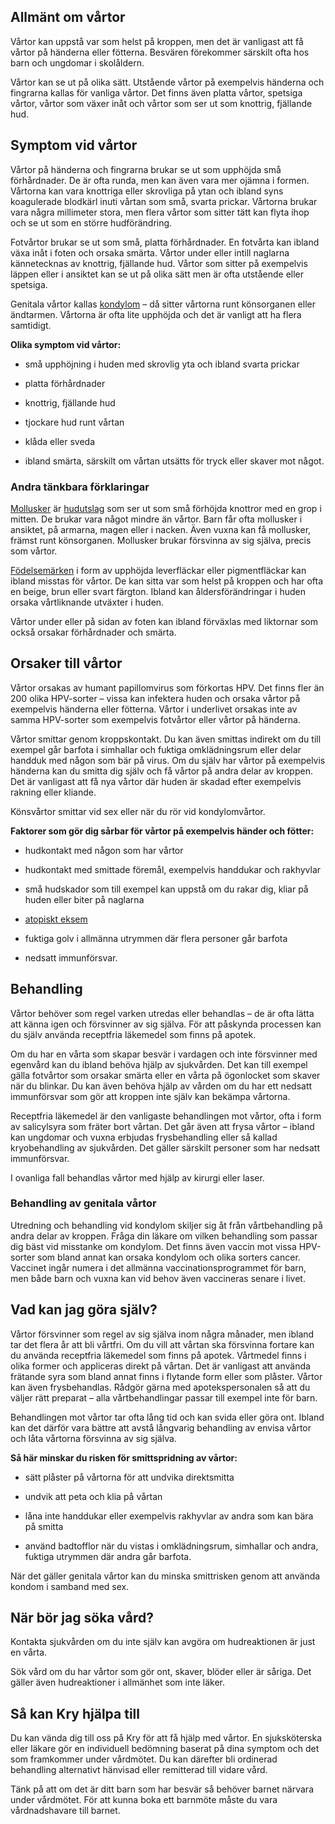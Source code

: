 Allmänt om vårtor
-----------------

Vårtor kan uppstå var som helst på kroppen, men det är vanligast att få vårtor på händerna eller fötterna. Besvären förekommer särskilt ofta hos barn och ungdomar i skolåldern.

Vårtor kan se ut på olika sätt. Utstående vårtor på exempelvis händerna och fingrarna kallas för vanliga vårtor. Det finns även platta vårtor, spetsiga vårtor, vårtor som växer inåt och vårtor som ser ut som knottrig, fjällande hud.

Symptom vid vårtor
------------------

Vårtor på händerna och fingrarna brukar se ut som upphöjda små förhårdnader. De är ofta runda, men kan även vara mer ojämna i formen. Vårtorna kan vara knottriga eller skrovliga på ytan och ibland syns koagulerade blodkärl inuti vårtan som små, svarta prickar. Vårtorna brukar vara några millimeter stora, men flera vårtor som sitter tätt kan flyta ihop och se ut som en större hudförändring.

Fotvårtor brukar se ut som små, platta förhårdnader. En fotvårta kan ibland växa inåt i foten och orsaka smärta. Vårtor under eller intill naglarna kännetecknas av knottrig, fjällande hud. Vårtor som sitter på exempelvis läppen eller i ansiktet kan se ut på olika sätt men är ofta utstående eller spetsiga.

Genitala vårtor kallas [kondylom](https://www.kry.se/fakta/kondylom/ "kondylom") – då sitter vårtorna runt könsorganen eller ändtarmen. Vårtorna är ofta lite upphöjda och det är vanligt att ha flera samtidigt.

**Olika symptom vid vårtor:**

*   små upphöjning i huden med skrovlig yta och ibland svarta prickar
    
*   platta förhårdnader
    
*   knottrig, fjällande hud
    
*   tjockare hud runt vårtan
    
*   klåda eller sveda
    
*   ibland smärta, särskilt om vårtan utsätts för tryck eller skaver mot något.
    

### Andra tänkbara förklaringar

[Mollusker](https://www.kry.se/fakta/mollusker/ "mollusker") är [hudutslag](https://www.kry.se/fakta/hudutslag/ "hudutslag") som ser ut som små förhöjda knottror med en grop i mitten. De brukar vara något mindre än vårtor. Barn får ofta mollusker i ansiktet, på armarna, magen eller i nacken. Även vuxna kan få mollusker, främst runt könsorganen. Mollusker brukar försvinna av sig själva, precis som vårtor.

[Födelsemärken](https://www.kry.se/fakta/fodelsemarken/ "fodelsemarken") i form av upphöjda leverfläckar eller pigmentfläckar kan ibland misstas för vårtor. De kan sitta var som helst på kroppen och har ofta en beige, brun eller svart färgton. Ibland kan åldersförändringar i huden orsaka vårtliknande utväxter i huden.

Vårtor under eller på sidan av foten kan ibland förväxlas med liktornar som också orsakar förhårdnader och smärta.

Orsaker till vårtor
-------------------

Vårtor orsakas av humant papillomvirus som förkortas HPV. Det finns fler än 200 olika HPV-sorter – vissa kan infektera huden och orsaka vårtor på exempelvis händerna eller fötterna. Vårtor i underlivet orsakas inte av samma HPV-sorter som exempelvis fotvårtor eller vårtor på händerna.

Vårtor smittar genom kroppskontakt. Du kan även smittas indirekt om du till exempel går barfota i simhallar och fuktiga omklädningsrum eller delar handduk med någon som bär på virus. Om du själv har vårtor på exempelvis händerna kan du smitta dig själv och få vårtor på andra delar av kroppen. Det är vanligast att få nya vårtor där huden är skadad efter exempelvis rakning eller kliande.

Könsvårtor smittar vid sex eller när du rör vid kondylomvårtor.

**Faktorer som gör dig sårbar för vårtor på exempelvis händer och fötter:**

*   hudkontakt med någon som har vårtor
    
*   hudkontakt med smittade föremål, exempelvis handdukar och rakhyvlar
    
*   små hudskador som till exempel kan uppstå om du rakar dig, kliar på huden eller biter på naglarna
    
*   [atopiskt eksem](https://www.kry.se/fakta/atopiskt-eksem/ "atopiskt-eksem")
    
*   fuktiga golv i allmänna utrymmen där flera personer går barfota
    
*   nedsatt immunförsvar.
    

Behandling
----------

Vårtor behöver som regel varken utredas eller behandlas – de är ofta lätta att känna igen och försvinner av sig själva. För att påskynda processen kan du själv använda receptfria läkemedel som finns på apotek.

Om du har en vårta som skapar besvär i vardagen och inte försvinner med egenvård kan du ibland behöva hjälp av sjukvården. Det kan till exempel gälla fotvårtor som orsakar smärta eller en vårta på ögonlocket som skaver när du blinkar. Du kan även behöva hjälp av vården om du har ett nedsatt immunförsvar som gör att kroppen inte själv kan bekämpa vårtorna.

Receptfria läkemedel är den vanligaste behandlingen mot vårtor, ofta i form av salicylsyra som fräter bort vårtan. Det går även att frysa vårtor – ibland kan ungdomar och vuxna erbjudas frysbehandling eller så kallad kryobehandling av sjukvården. Det gäller särskilt personer som har nedsatt immunförsvar.

I ovanliga fall behandlas vårtor med hjälp av kirurgi eller laser.

### Behandling av genitala vårtor

Utredning och behandling vid kondylom skiljer sig åt från vårtbehandling på andra delar av kroppen. Fråga din läkare om vilken behandling som passar dig bäst vid misstanke om kondylom. Det finns även vaccin mot vissa HPV-sorter som bland annat kan orsaka kondylom och olika sorters cancer. Vaccinet ingår numera i det allmänna vaccinationsprogrammet för barn, men både barn och vuxna kan vid behov även vaccineras senare i livet.

Vad kan jag göra själv?
-----------------------

Vårtor försvinner som regel av sig själva inom några månader, men ibland tar det flera år att bli vårtfri. Om du vill att vårtan ska försvinna fortare kan du använda receptfria läkemedel som finns på apotek. Vårtmedel finns i olika former och appliceras direkt på vårtan. Det är vanligast att använda frätande syra som bland annat finns i flytande form eller som plåster. Vårtor kan även frysbehandlas. Rådgör gärna med apotekspersonalen så att du väljer rätt preparat – alla vårtbehandlingar passar till exempel inte för barn.

Behandlingen mot vårtor tar ofta lång tid och kan svida eller göra ont. Ibland kan det därför vara bättre att avstå långvarig behandling av envisa vårtor och låta vårtorna försvinna av sig själva.

**Så här minskar du risken för smittspridning av vårtor:**

*   sätt plåster på vårtorna för att undvika direktsmitta
    
*   undvik att peta och klia på vårtan
    
*   låna inte handdukar eller exempelvis rakhyvlar av andra som kan bära på smitta
    
*   använd badtofflor när du vistas i omklädningsrum, simhallar och andra, fuktiga utrymmen där andra går barfota.
    

När det gäller genitala vårtor kan du minska smittrisken genom att använda kondom i samband med sex.

När bör jag söka vård?
----------------------

Kontakta sjukvården om du inte själv kan avgöra om hudreaktionen är just en vårta.

Sök vård om du har vårtor som gör ont, skaver, blöder eller är såriga. Det gäller även hudreaktioner i allmänhet som inte läker.

Så kan Kry hjälpa till
----------------------

Du kan vända dig till oss på Kry för att få hjälp med vårtor. En sjuksköterska eller läkare gör en individuell bedömning baserat på dina symptom och det som framkommer under vårdmötet. Du kan därefter bli ordinerad behandling alternativt hänvisad eller remitterad till vidare vård.

Tänk på att om det är ditt barn som har besvär så behöver barnet närvara under vårdmötet. För att kunna boka ett barnmöte måste du vara vårdnadshavare till barnet.